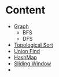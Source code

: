 # Content
- [Graph](https://github.com/rexbean/L/blob/master/Graph/Graph.md)
  - BFS
  - DFS
- [Topological Sort](https://github.com/rexbean/L/blob/master/Type/Graph/TopologicalSort.md)
- [Union Find](https://github.com/rexbean/L/blob/master/Type/Graph/UnionFind.md)
- [HashMap](https://github.com/rexbean/L/blob/master/Type/HashMap/HashMap.md)
- [Sliding Window](https://github.com/rexbean/L/blob/master/Type/HashMap/SlidingWindow.md)
- 
